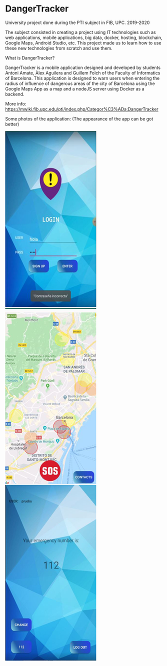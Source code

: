 # DangerTracker
University project done during the PTI subject in FIB, UPC. 2019-2020

The subject consisted in creating a project using IT technologies such as web applications, mobile applications, big data, docker, hosting, blockchain, Google Maps, Android Studio, etc. This project made us to learn how to use these new technologies from scratch and use them.

What is DangerTracker? 

DangerTracker is a mobile application designed and developed by students Antoni Amate, Àlex Aguilera and Guillem Folch of the Faculty of Informatics of Barcelona. This application is designed to warn users when entering the radius of influence of dangerous areas of the city of Barcelona using the Google Maps App as a map and a nodeJS server using Docker as a backend.

More info: https://mwiki.fib.upc.edu/pti/index.php/Categor%C3%ADa:DangerTracker

Some photos of the application: (The appearance of the app can be got better)


![Image of App Login](https://raw.githubusercontent.com/metabit1000/DangerTracker/master/DangerTracker/images/Captura1.png)
![Image of Map](https://raw.githubusercontent.com/metabit1000/DangerTracker/master/DangerTracker/images/Captura2.png)
![Image of Contacts Part](https://raw.githubusercontent.com/metabit1000/DangerTracker/master/DangerTracker/images/Captura3.png)

